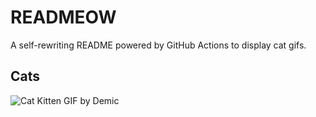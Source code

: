 # READMEOW

A self-rewriting README powered by GitHub Actions to display cat gifs.

## Cats

![Cat Kitten GIF by Demic](https://media1.giphy.com/media/v1.Y2lkPTlhY2QwMmRhY3h0anY4d3Mwa3d0eWgyazFtMXlzamU0ZHBkM3dhdHYwNnZpbTMxYSZlcD12MV9naWZzX3NlYXJjaCZjdD1n/3oriO0OEd9QIDdllqo/200.gif)
